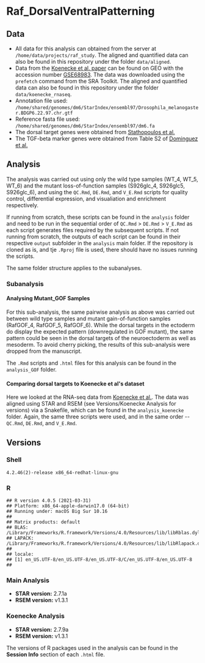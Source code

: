 # Raf_DorsalVentralPatterning
## Data
* All data for this analysis can obtained from the server at `/home/data/projects/raf_study`. The aligned and quantified data can also be found in this repository under the folder `data/aligned`.
* Data from the [Koenecke et al. paper](https://genomebiology.biomedcentral.com/articles/10.1186/s13059-016-1057-2) can be found on GEO with the accession number [GSE68983](https://www.ncbi.nlm.nih.gov/geo/query/acc.cgi?acc=GSE68983). The data was downloaded using the `prefetch` command from the SRA Toolkit. The aligned and quantified data can also be found in this repository under the folder `data/koenecke_rnaseq`. 
* Annotation file used: `/home/shared/genomes/dm6/StarIndex/ensembl97/Drosophila_melanogaster.BDGP6.22.97.chr.gtf`
* Reference fasta file used: `/home/shared/genomes/dm6/StarIndex/ensembl97/dm6.fa`
* The dorsal target genes were obtained from [Stathopoulos et al.](https://www.cell.com/cell/fulltext/S0092-8674(02)01087-5?_returnURL=https%3A%2F%2Flinkinghub.elsevier.com%2Fretrieve%2Fpii%2FS0092867402010875%3Fshowall%3Dtrue)
* The TGF-beta marker genes were obtained from Table S2 of [Dominguez et al.](https://www-sciencedirect-com.libproxy1.nus.edu.sg/science/article/pii/S0378111916305418#ec0010)


## Analysis
The analysis was carried out using only the wild type samples (WT_4, WT_5, WT_6) and the mutant loss-of-function samples (S926glc_4, S926glc5, S926glc_6), and using the `QC.Rmd`, `DE.Rmd`, and `V_E.Rmd` scripts for quality control, differential expression, and visualiation and enrichment respectively. 

If running from scratch, these scripts can be found in the `analysis` folder and need to be run in the sequential order of `QC.Rmd` > `DE.Rmd` > `V_E.Rmd` as each script generates files required by the subsequent scripts. If not running from scratch, the outputs of each script can be found in their respective `output` subfolder in the `analysis` main folder. If the repository is cloned as is, and tje `.Rproj` file is used,  there should have no issues running the scripts.

The same folder structure applies to the subanalyses.

### Subanalysis
#### Analysing Mutant_GOF Samples 
For this sub-analysis, the same pairwise analysis as above was carried out between wild type samples and mutant gain-of-function samples (RafGOF_4, RafGOF_5, RafGOF_6). While the dorsal targets in the ectoderm do display the expected pattern (downregulated in GOF mutant), the same pattern could be seen in the dorsal targets of the neuroectoderm as well as mesoderm. To avoid cherry picking, the results of this sub-analysis were dropped from the manuscript.

The `.Rmd` scripts and `.html` files for this analysis can be found in the `analysis_GOF` folder.

#### Comparing dorsal targets to Koenecke et al's dataset
Here we looked at the RNA-seq data from [Koenecke et al.](https://genomebiology.biomedcentral.com/articles/10.1186/s13059-016-1057-2). The data was aligned using STAR and RSEM (see Versions/Koenecke Analysis for versions) via a Snakefile, which can be found in the `analysis_koenecke` folder. Again, the same three scripts were used, and in the same order -- `QC.Rmd`, `DE.Rmd`, and `V_E.Rmd`.

## Versions
### Shell
```
4.2.46(2)-release x86_64-redhat-linux-gnu
```

### R
```
## R version 4.0.5 (2021-03-31)
## Platform: x86_64-apple-darwin17.0 (64-bit)
## Running under: macOS Big Sur 10.16
## 
## Matrix products: default
## BLAS:   /Library/Frameworks/R.framework/Versions/4.0/Resources/lib/libRblas.dylib
## LAPACK: /Library/Frameworks/R.framework/Versions/4.0/Resources/lib/libRlapack.dylib
## 
## locale:
## [1] en_US.UTF-8/en_US.UTF-8/en_US.UTF-8/C/en_US.UTF-8/en_US.UTF-8
## 
```

### Main Analysis
* **STAR version:** 2.7.1a
* **RSEM version:** v1.3.1

### Koenecke Analysis
* **STAR version:** 2.7.9a
* **RSEM version:** v1.3.1

The versions of R packages used in the analysis can be found in the **Session Info** section of each `.html` file.
